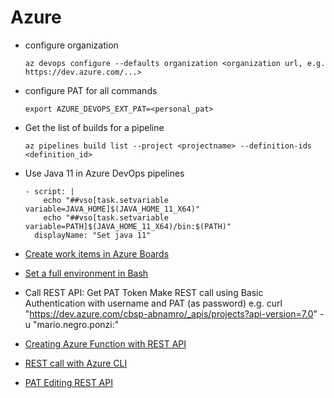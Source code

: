 # Azure

- configure organization
  ```
  az devops configure --defaults organization <organization url, e.g. https://dev.azure.com/...>
  ```

- configure PAT for all commands
  ```
  export AZURE_DEVOPS_EXT_PAT=<personal_pat>
  ```

- Get the list of builds for a pipeline
  ```
  az pipelines build list --project <projectname> --definition-ids <definition_id>
  ```

- Use Java 11 in Azure DevOps pipelines
  ```
  - script: |
      echo "##vso[task.setvariable variable=JAVA_HOME]$(JAVA_HOME_11_X64)"
      echo "##vso[task.setvariable variable=PATH]$(JAVA_HOME_11_X64)/bin:$(PATH)"
    displayName: "Set java 11"
  ```

- [Create work items in Azure Boards](https://docs.microsoft.com/en-us/cli/azure/boards/work-item?view=azure-cli-latest#az-boards-work-item-create)

- [Set a full environment in Bash](https://docs.microsoft.com/en-us/azure/devops/pipelines/tasks/utility/bash?view=azure-devops)

- Call REST API:
  Get PAT Token
  Make REST call using Basic Authentication with username and PAT (as password)
  e.g. curl "https://dev.azure.com/cbsp-abnamro/_apis/projects?api-version=7.0" -u "mario.negro.ponzi:<PAT>"

- [Creating Azure Function with REST API](https://zikalino.github.io/blog/2019/03/27/creating-azure-function-app-using-rest-api/)

- [REST call with Azure CLI](https://docs.microsoft.com/en-us/cli/azure/reference-index?view=azure-cli-latest#az-rest)

- [PAT Editing REST API](https://docs.microsoft.com/en-us/rest/api/azure/devops/tokens/pats/create?view=azure-devops-rest-7.1)
